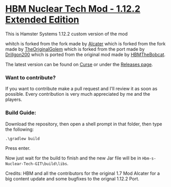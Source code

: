 # <u>**HBM Nuclear Tech Mod - 1.12.2 Extended Edition**</u>

This is Hamster Systems 1.12.2 custom version of the mod

whitch is forked from the fork made by [Alcater](https://github.com/Alcatergit/Hbm-s-Nuclear-Tech-GIT)
which is forked from the fork made by [TheOriginalGolem](https://github.com/TheOriginalGolem/Hbm-s-Nuclear-Tech-GIT)
which is forked from the port made by [Drillgon200](https://github.com/Drillgon200/Hbm-s-Nuclear-Tech-GIT)
which is ported from the original mod made by [HBMTheBobcat](https://github.com/HbmMods/Hbm-s-Nuclear-Tech-GIT).


The latest version can be found on [Curse](https://www.curseforge.com/minecraft/mc-mods/hbms-nuclear-tech-hamster-reloaded) or under the [Releases page](https://github.com/Hamster-Systems/Hbm-s-Nuclear-Tech-GIT/releases).



### **Want to contribute?**

If you want to contribute make a pull request and I'll review it as soon as possible.
Every contribution is very much appreciated by me and the players.

### **Build Guide:**

Download the repository, then open a shell prompt in that folder, then type the following:

`.\gradlew build`

Press enter.

Now just wait for the build to finish and the new Jar file will be in `Hbm-s-Nuclear-Tech-GIT\build\libs`.


Credits:
HBM and all the contributors for the original 1.7 Mod
Alcater for a big content update and some bugfixes to the orignal 1.12.2 Port.



